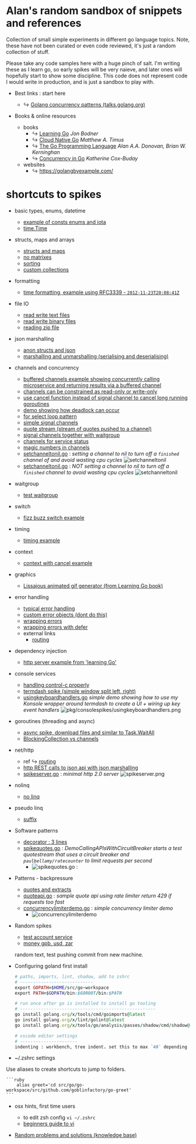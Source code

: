 # Alan's random sandbox of snippets and references

Collection of small simple experiments in different go language topics. Note, these have not been curated or even code reviewed, it's just a random collection of stuff.

Please take any code samples here with a huge pinch of salt. I'm writing these as I learn go, so early spikes will be very naieve, and later ones will hopefully start to show some discipline. This code does not represent code I would write in production, and is just a sandbox to play with. 

-   Best links : start here

    -   ↪ [Golang concurrency patterns (talks.golang.org)](https://talks.golang.org/2012/concurrency.slide) 

-   Books & online resources
    -   books
        -   ↪ [Learning Go](https://www.oreilly.com/library/view/learning-go/9781492077206/) _Jon Bodner_
        -   ↪ [Cloud Native Go](https://www.oreilly.com/library/view/cloud-native-go/9781492076322/) _Matthew A. Timus_
        -   ↪ [The Go Programming Language](https://www.pearson.com/us/higher-education/program/Donovan-Go-Programming-Language-The/PGM234922.html) _Alan A.A. Donovan, Brian W. Kerninghan_
        -   ↪ [Concurrency in Go](https://www.oreilly.com/library/view/concurrency-in-go/9781491941294/) _Katherine Cox-Buday_
    -   websites
        -   ↪ https://golangbyexample.com/

# shortcuts to spikes

-   basic types, enums, datetime

    -   [example of consts enums and iota](pkg/erroraddress/erroraddress.go)
    -   [time.Time](pkg/datetime/datetime_test.go)

-   structs, maps and arrays

    -   [structs and maps](pkg/structsandmaps/structsandmaps2.go)
    -   [no matrixes](pkg/arrs/matrix.go)
    -   [sorting](pkg/arrs/sorting.go)
    -   [custom collections](pkg/customcollection/stringorintlist.go)

-   formatting

    - [time formatting, example using RFC3339 - `2012-11-23T20:08:41Z`](pkg/nethttp2/spikeserver.go)

-   file IO

    -   [read write text files](pkg/fileio/textio/rwbinaryfiles.go)
    -   [read write binary files](pkg/fileio/byteio/rwtextfiles.go)
    -   [reading zip file](pkg/fileio/gzips/reading_test.go)

-   json marshalling

    -   [anon structs and json](pkg/learninggo/anonstructsandjson.go)
    -   [marshalling and unmarshalling (serialising and deserialising)](pkg/marshalling/marshalling_test.go)

-   channels and concurrency

    -   [buffered channels example showing concurrently calling microservice and returning results via a buffered channel](pkg/channels/bufferedchannels.go)
    -   [channels can be constrained as read-only or write-only](pkg/concurrencypatterns/directionalchannels.go)
    -   [use cancel function instead of signal channel to cancel long running goroutines](pkg/concurrencypatterns/cancelfunction.go)
    -   [demo showing how deadlock can occur](pkg/concurrencypatterns/sampledeadlock.go)
    -   [for select loop pattern](pkg/concurrencypatterns/forselectloop.go)
    -   [simple signal channels](pkg/muxyidiomatic/muxyidiomaticsignals.go)
    -   [quote stream (stream of quotes pushed to a channel)](pkg/bloggy/quotestream/quotestream.go)
    -   [signal channels together with waitgroup](pkg/muxyidiomatic/muxyidiomaticwaitgroup.go)
    -   [channels for service status](pkg/channels/servicestatuschannels.go)
    -   [magic numbers in channels](pkg/channels/magicnumberchannel.go)
    -   [setchanneltonil.go](pkg/channels/setchanneltonil.go) : *setting a channel to nil to turn off a `finished` channel of and avoid wasting cpu cycles*
    ![setchanneltonil](pkg/channels/setchanneltonil.png)
    -   [setchanneltonil.go](pkg/channels/setchanneltonil.go) : *NOT setting a channel to nil to turn off a `finished` channel to avoid wasting cpu cycles*
    ![setchanneltonil](pkg/channels/setchanneltonil2.png)

-   waitgroup

    -   [test waitgroup](pkg/testwaitgroup/testwaitgroup.go)

-   switch

    -   [fizz buzz switch example](pkg/switchy/switchy.go)

-   timing

    -   [timing example](pkg/timing/timing.go)

-   context

    -   [context with cancel example](pkg/spikequotes/bloggy.go)

-   graphics

    -   [Lissajous animated gif generator (from Learning Go book)](pkg/learninggo/lissajous.go)

-   error handling

    -   [typical error handling](pkg/errorhandling/errorhandling.go)
    -   [custom error objects (dont do this)](pkg/errorhandling/customerrorswrong.go)
    -   [wrapping errors](pkg/errorhandling/wrappingerrors.go)
    -   [wrapping errors with defer](pkg/errorhandling/wrappingerrorwithdefer.go)
    -   external links
        -   [routing](https://www.honeybadger.io/blog/go-web-services/)

-   dependency injection

    -   [http server example from 'learning Go'](pkg/dependencyinjection/main.go)

-   console services

    -   [handling control-c properly](pkg/controlc/controlc.go)
    -   [termdash spike (simple window split left, right)](pkg/consolespikes/spiketermdash.go)
    -   [usingkeyboardhandlers.go](pkg/consolespikes/usingkeyboardhandlers.go) *simple demo showing how to use my Konsole wrapper around termdash to create a UI + wiring up key event handlers*
    ![pkg/consolespikes/usingkeyboardhandlers.png](pkg/consolespikes/usingkeyboardhandlers.png)

-   goroutines (threading and async)

    -   [async spike, download files and similar to Task.WaitAll](pkg/bloggy/spikeasync.go)
    -   [BlockingCollection vs channels](pkg/concurrencypatterns/blockingcollectionvschannels.md)

-   net/http
    - ref ↪ [routing](https://www.honeybadger.io/blog/go-web-services/)
    -   [http REST calls to json api with json marshalling](pkg/nethttp/nethttp_test.go)
    -   [spikeserver.go](pkg/nethttp2/spikeserver.go) : *minimal http 2.0 server*
    ![spikeserver.png](pkg/nethttp2/spikeserver.png)
    

-   nolinq

    -   [no linq](pkg/nolinq/nolinq.go)

-   pseudo linq

    -   [suffix](pkg/pseudolinq/suffix.go)

-   Software patterns

    -   [decorator : 3 lines](pkg/decorator/decorator_test.go)
    -   [spikequotes.go](pkg/bloggy/breaker/breaker.go) : *DemoCallingAPIsWithCircuitBreaker starts a test quotestream that uses a circuit breaker and `paulbellamy/ratecounter` to limit requests per second*
        - ![spikequotes.go](pkg/bloggy/spikequotes.png) : 
-   Patterns - backpressure
    -   [quotes and extracts](pkg/backpressuredemo/readme.md)
    -   [quoteapi.go](pkg/bloggy/quoteapi/quoteapi.go) : *sample quote api using rate limiter return 429 if requests too fast*
    -   [concurrencylimiterdemo.go](pkg/backpressure/concurrencylimiterdemo.go) : *simple concurrency limiter demo*
        - ![concurrencylimiterdemo](pkg/backpressure/concurrencylimiterdemo.png)

-   Random spikes

    -   [test account service](pkg/testaccountservice/testaccountservice.go)
    -   [money gpb, usd, zar](pkg/money/money.go)

    random text, test pushing commit from new machine.

-   Configuring goland first install

    ```ruby
    # paths, imports, lint, shadow, add to zshrc
    # ----------------------------
    export GOPATH=$HOME/src/go-workspace
    export PATH=$GOPATH/bin:$GOROOT/bin:$PATH

    # run once after go is installed to install go tooling
    # ----------------------------------------------------
    go install golang.org/x/tools/cmd/goimports@latest
    go install golang.org/x/lint/golint@latest 
    go install golang.org/x/tools/go/analysis/passes/shadow/cmd/shadow@latest

    # vscode editor settings
    # ----------------------
    indenting : workbench, tree indent. set this to max `40` depending on screen.
    ```

-   ~/.zshrc settings

Use aliases to create shortcuts to jump to folders.

    ```ruby
        alias greet='cd src/go/go-workspace/src/github.com/goblinfactory/go-greet'
    ```

-   osx hints, first time users

    - to edit zsh config `vi ~/.zshrc`
    - [beginners guide to vi](https://www.redhat.com/sysadmin/introduction-vi-editor)

-   [Random problems and solutions (knowledge base)](knowledge-base.md)